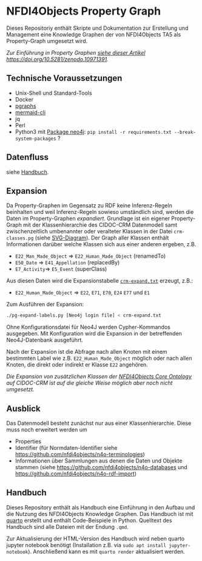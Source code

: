 # NFDI4Objects Property Graph

Dieses Repositoriy enthält Skripte und Dokumentation zur Erstellung und
Management eine Knowledge Graphen der von NFDI4Objects TA5 als Property-Graph
umgesetzt wird.

*Zur Einführung in Property Graphen [siehe dieser Artikel](https://jakobib.github.io/pgraphen2024/) <https://doi.org/10.5281/zenodo.10971391>.*

## Technische Voraussetzungen

- Unix-Shell und Standard-Tools
- Docker
- [pgraphs](https://www.npmjs.com/package/pgraphs)
- [mermaid-cli](https://www.npmjs.com/package/@mermaid-js/mermaid-cli)
- jq
- Perl
- Python3 mit [Package neo4j](https://pypi.org/project/neo4j/):
  `pip install -r requirements.txt --break-system-packages` ?

## Datenfluss

siehe [Handbuch](architecture.qmd).

## Expansion

Da Property-Graphen im Gegensatz zu RDF keine Inferenz-Regeln beinhalten und
weil Inferenz-Regeln sowieso umständlich sind, werden die Daten im
Property-Graphen *expandiert*.  Grundlage ist ein eigener Property-Graph mit
der Klassenhierarchie des CIDOC-CRM Datenmodell samt zwischenzeitlich
umbenannter oder veralteter Klassen in der Datei `crm-classes.pg` (siehe
[SVG-Diagram](crm-classes.svg)). Der Graph aller Klassen enthält Informationen
darüber welche Klassen sich aus einer anderen ergeben, z.B.

- `E22_Man_Made_Object` => `E22_Human_Made_Object` (renamedTo)
- `E50_Date` => `E41_Appellation` (replacedBy)
- `E7_Activity`=> `E5_Event` (superClass)

Aus diesen Daten wird die Expansionstabelle [`crm-expand.txt`](crm-expand.txt)
erzeugt, z.B.:

- `E22_Human_Made_Object` => `E22`, `E71`, `E70`, `E24` `E77` und `E1`

Zum Ausführen der Expansion: 

~~~sh
./pg-expand-labels.py [Neo4j login file] < crm-expand.txt
~~~

Ohne Konfigurationsdatei für Neo4J werden Cypher-Kommandos ausgegeben. Mit
Konfiguration wird die Expansion in der betreffenden Neo4J-Datenbank
ausgeführt.

Nach der Expansion ist die Abfrage nach allen Knoten mit einem bestimmten Label
wie z.B. `E22_Human_Made_Object` möglich oder nach allen Knoten, die direkt
oder indirekt er Klasse `E22` angehören.

*Die Expansion von zusätzlichen Klassen der [NFDI4Objects Core
Ontology](https://github.com/nfdi4objects/n4o-core-ontology) auf CIDOC-CRM ist
auf die gleiche Weise möglich aber noch nicht umgesetzt.*

## Ausblick

Das Datenmodell besteht zunächst nur aus einer Klassenhierarchie. Diese muss
noch erweitert werden um

- Properties
- Identifier (für Normdaten-Identifier siehe <https://github.com/nfdi4objects/n4o-terminologies>)
- Informationen über Sammlungen aus denen die Daten und Objekte stammen
  (siehe <https://github.com/nfdi4objects/n4o-databases> und
  <https://github.com/nfdi4objects/n4o-rdf-import>)

## Handbuch

Dieses Repository enthält als Handbuch eine Einführung in den Aufbau und die
Nutzung des NFDI4Objects Knowledge Graphen. Das Handbuch ist mit
[quarto](https://quarto.org/) erstellt und enthält Code-Beispiele in Python.
Quelltext des Handbuch sind alle Dateien mit der Endung `.qmd`.

Zur Aktualisierung der HTML-Version des Handbuch wird neben quarto jupyter notebook benötigt (Installation z.B. via `sudo apt install jupyter-notebook`). Anschließend kann es mit `quarto render` aktualisiert werden. 

